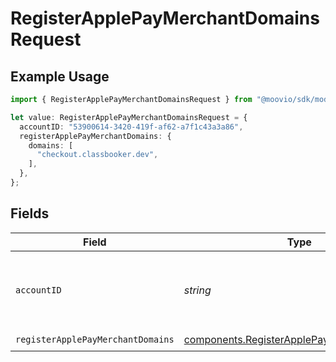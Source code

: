 # RegisterApplePayMerchantDomainsRequest

## Example Usage

```typescript
import { RegisterApplePayMerchantDomainsRequest } from "@moovio/sdk/models/operations";

let value: RegisterApplePayMerchantDomainsRequest = {
  accountID: "53900614-3420-419f-af62-a7f1c43a3a86",
  registerApplePayMerchantDomains: {
    domains: [
      "checkout.classbooker.dev",
    ],
  },
};
```

## Fields

| Field                                                                                                    | Type                                                                                                     | Required                                                                                                 | Description                                                                                              |
| -------------------------------------------------------------------------------------------------------- | -------------------------------------------------------------------------------------------------------- | -------------------------------------------------------------------------------------------------------- | -------------------------------------------------------------------------------------------------------- |
| `accountID`                                                                                              | *string*                                                                                                 | :heavy_check_mark:                                                                                       | ID of the Moov account representing the merchant.                                                        |
| `registerApplePayMerchantDomains`                                                                        | [components.RegisterApplePayMerchantDomains](../../models/components/registerapplepaymerchantdomains.md) | :heavy_check_mark:                                                                                       | N/A                                                                                                      |